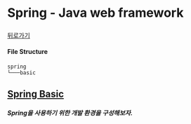 # Spring - Java web framework

##### 

[뒤로가기](/web/README.md)

#### File Structure

```
spring
└───basic
```


## [Spring Basic](/web/spring/basic/README.md)

##### Spring을 사용하기 위한 개발 환경을 구성해보자.

